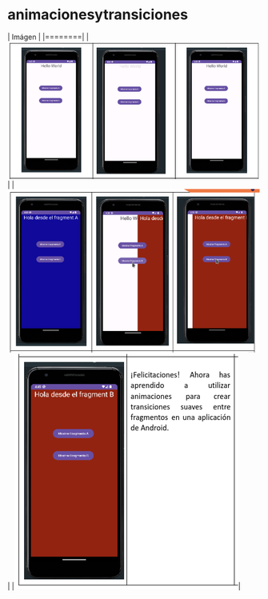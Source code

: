 # animacionesytransiciones

| Imágen |
|========|
|![Imagen](img/1.png)|
|![Imagen](img/2.png)|
|![Imagen](img/3.png)|